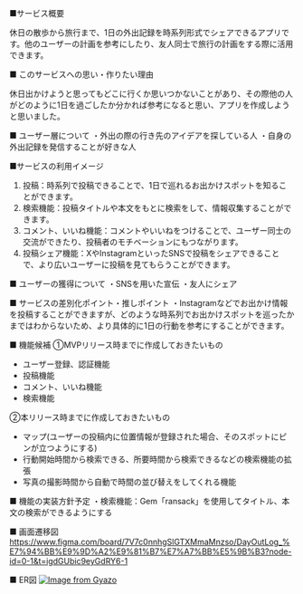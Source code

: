 ■サービス概要

休日の散歩から旅行まで、1日の外出記録を時系列形式でシェアできるアプリです。他のユーザーの計画を参考にしたり、友人同士で旅行の計画をする際に活用できます。

■ このサービスへの思い・作りたい理由

休日出かけようと思ってもどこに行くか思いつかないことがあり、その際他の人がどのように1日を過ごしたか分かれば参考になると思い、アプリを作成しようと思いました。

■ ユーザー層について
・外出の際の行き先のアイデアを探している人
・自身の外出記録を発信することが好きな人

■サービスの利用イメージ

1. 投稿：時系列で投稿できることで、1日で巡れるお出かけスポットを知ることができます。
2. 検索機能：投稿タイトルや本文をもとに検索をして、情報収集することができます。
3. コメント、いいね機能：コメントやいいねをつけることで、ユーザー同士の交流ができたり、投稿者のモチベーションにもつながります。
4. 投稿シェア機能：XやInstagramといったSNSで投稿をシェアできることで、より広いユーザーに投稿を見てもらうことができます。

■ ユーザーの獲得について
・SNSを用いた宣伝
・友人にシェア

■ サービスの差別化ポイント・推しポイント
・Instagramなどでお出かけ情報を投稿することができますが、どのような時系列でお出かけスポットを巡ったかまではわからないため、より具体的に1日の行動を参考にすることができます。

■ 機能候補
①MVPリリース時までに作成しておきたいもの

- ユーザー登録、認証機能
- 投稿機能
- コメント、いいね機能
- 検索機能

②本リリース時までに作成しておきたいもの

- マップ(ユーザーの投稿内に位置情報が登録された場合、そのスポットにピンが立つようにする)
- 行動開始時間から検索できる、所要時間から検索できるなどの検索機能の拡張
- 写真の撮影時間から自動で時間の並び替えをしてくれる機能

■ 機能の実装方針予定
・検索機能：Gem「ransack」を使用してタイトル、本文の検索ができるようにする

■ 画面遷移図
https://www.figma.com/board/7V7c0nnhgSlGTXMmaMnzso/DayOutLog_%E7%94%BB%E9%9D%A2%E9%81%B7%E7%A7%BB%E5%9B%B3?node-id=0-1&t=igdGUbic9eyGdRY6-1

■ ER図
[![Image from Gyazo](https://i.gyazo.com/e07f800fed29d934f9a35728bf354c5b.png)](https://gyazo.com/e07f800fed29d934f9a35728bf354c5b)
